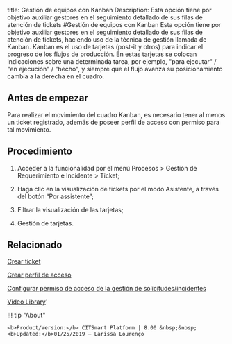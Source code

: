 title:  Gestión de equipos con Kanban 
Description: Esta opción tiene por objetivo auxiliar gestores en el seguimiento detallado de sus filas de atención de tickets
#Gestión de equipos con Kanban
Esta opción tiene por objetivo auxiliar gestores en el seguimiento detallado de sus filas de atención de tickets, haciendo uso de la técnica de gestión llamada de Kanban. Kanban es el uso de tarjetas (post-it y otros) para indicar el progreso de los flujos de producción.
En estas tarjetas se colocan indicaciones sobre una determinada tarea, por ejemplo, "para ejecutar" / "en ejecución" / "hecho", y siempre que el flujo avanza su posicionamiento cambia a la derecha en el cuadro.

Antes de empezar
----------------

Para realizar el movimiento del cuadro Kanban, es necesario tener al menos un
ticket registrado, además de poseer perfil de acceso con permiso para tal
movimiento.

Procedimiento
-------------

1.  Acceder a la funcionalidad por el menú Procesos \> Gestión de Requerimiento
    e Incidente \> Ticket;

2.  Haga clic en la visualización de tickets por el modo Asistente, a través del
    botón “Por assistente”;

3.  Filtrar la visualización de las tarjetas;

4.  Gestión de tarjetas.

Relacionado
-----------

[Crear ticket](/es-es/citsmart-platform-8/processes/tickets/use/create-ticket.html)

[Crear perfil de acceso](/es-es/citsmart-platform-8/initial-settings/access-settings/profile/create-profile-access.html)

[Configurar permiso de acceso de la gestión de solicitudes/incidentes](/es-es/citsmart-platform-8/processes/tickets/configuration/configure-access-permission-ticket.html)

<i class='fa fa-youtube-play  fa-2x' style='color:#97ce17;vertical-align: middle;'> </i> [Video Library](https://www.youtube.com/playlist?list=PLB5qK2uzf2ROfIFL9F-3s-gomHNzudBEy)'

!!! tip "About"

    <b>Product/Version:</b> CITSmart Platform | 8.00 &nbsp;&nbsp;
    <b>Updated:</b>01/25/2019 – Larissa Lourenço
